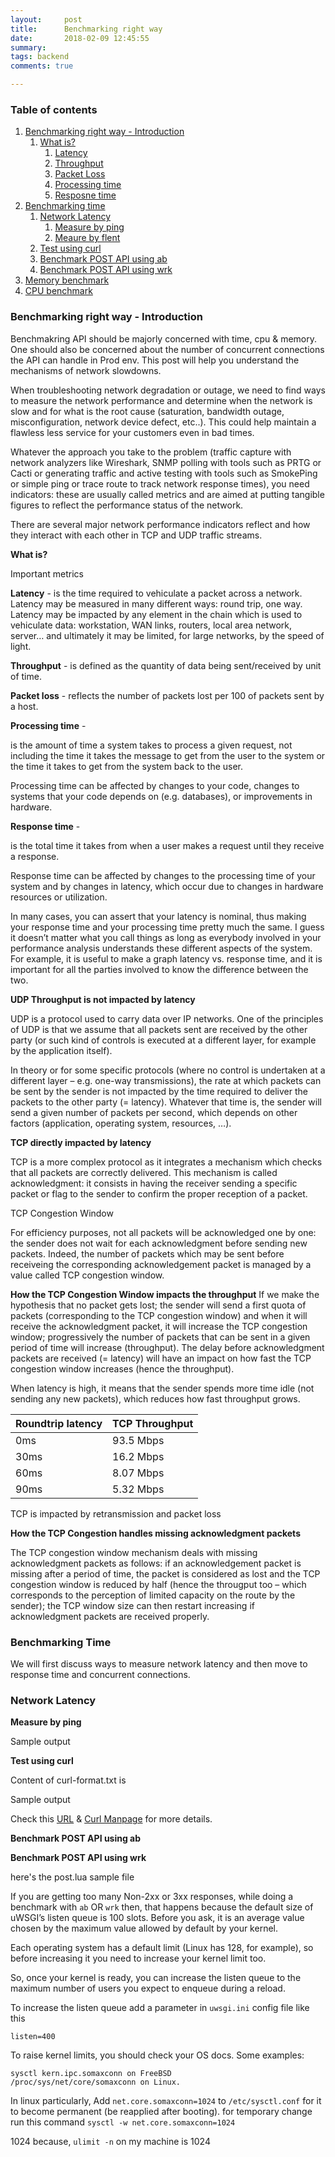```yaml
---
layout:     post
title:      Benchmarking right way
date:       2018-02-09 12:45:55
summary:   
tags: backend
comments: true

---
```

### Table of contents
1. [Benchmarking right way - Introduction](#id1)
	1. [What is?](#sub1id1)
		1. [Latency](#sub1sub1id1)
		2. [Throughput](#sub2sub1id1)
		3. [Packet Loss](#sub3sub1id1)
		4. [Processing time](#sub4sub1id1)
		5. [Resposne time](#sub5sub1id1)
2. [Benchmarking time](#id2)
	1. [Network Latency](#sub1id2)
		1. [Measure by ping](#sub1sub1id2)
		2. [Meaure by flent](#sub2sub1id2)
	2. [Test using curl](#sub2id2)
	3. [Benchmark POST API using ab](#sub3id2)
	4. [Benchmark POST API using wrk](#sub4id2)
3. [Memory benchmark](#id3)
4. [CPU benchmark](#id4)



### Benchmarking right way - Introduction <a name="id1"></a>
Benchmakring API should be majorly concerned with time, cpu & memory. One should also be concerned about the number of concurrent connections the API can handle in Prod env. This post will help you understand the mechanisms of network slowdowns.

<!--break-->


When troubleshooting network degradation or outage, we need to find ways to measure the network performance and determine when the network is slow and for what is the root cause (saturation, bandwidth outage, misconfiguration, network device defect, etc..). This could help maintain a flawless less service for your customers even in bad times.


Whatever the approach you take to the problem (traffic capture with network analyzers like Wireshark, SNMP polling with tools such as PRTG or Cacti or generating traffic and active testing with tools such as SmokePing or simple ping or trace route to track network response times), you need indicators: these are usually called metrics and are aimed at putting tangible figures to reflect the performance status of the network.

There are several major network performance indicators reflect and how they interact with each other in TCP and UDP traffic streams.

**What is?** <a name="sub1id1"></a>

Important metrics

**Latency** - <a name="sub1sub1id1"></a>
	is the time required to vehiculate a packet across a network.
	Latency may be measured in many different ways: round trip, one way.
	Latency may be impacted by any element in the chain which is used to vehiculate data: workstation, WAN links, routers, local area network, server… and ultimately it may be limited, for large networks, by the speed of light.

**Throughput** - <a name="sub2sub1id1"></a>
	is defined as the quantity of data being sent/received by unit of time.

**Packet loss** - <a name="sub3sub1id1"></a>
	 reflects the number of packets lost per 100 of packets sent by a host.


**Processing time** - <a name="sub4sub1id1"></a>

is the amount of time a system takes to process a given request, not including the time it takes the message to get from the user to the system or the time it takes to get from the system back to the user.

Processing time can be affected by changes to your code, changes to systems that your code depends on (e.g. databases), or improvements in hardware.

**Response time** - <a name="sub5sub1id1"></a>

is the total time it takes from when a user makes a request until they receive a response.

Response time can be affected by changes to the processing time of your system and by changes in latency, which occur due to changes in hardware resources or utilization.

In many cases, you can assert that your latency is nominal, thus making your response time and your processing time pretty much the same. I guess it doesn’t matter what you call things as long as everybody involved in your performance analysis understands these different aspects of the system. For example, it is useful to make a graph latency vs. response time, and it is important for all the parties involved to know the difference between the two.

**UDP Throughput is not impacted by latency**

UDP is a protocol used to carry data over IP networks. One of the principles of UDP is that we assume that all packets sent are received by the other party (or such kind of controls is executed at a different layer, for example by the application itself).

In theory or for some specific protocols (where no control is undertaken at a different layer – e.g. one-way transmissions), the rate at which packets can be sent by the sender is not impacted by the time required to deliver the packets to the other party (= latency). Whatever that time is, the sender will send a given number of packets per second, which depends on other factors (application, operating system, resources, …).

**TCP directly impacted by latency**

TCP is a more complex protocol as it integrates a mechanism which checks that all packets are correctly delivered. This mechanism is called acknowledgment: it consists in having the receiver sending a specific packet or flag to the sender to confirm the proper reception of a packet.

TCP Congestion Window

For efficiency purposes, not all packets will be acknowledged one by one: the sender does not wait for each acknowledgment before sending new packets. Indeed, the number of packets which may be sent before receiveing the corresponding acknowledgement packet is managed by a value called TCP congestion window.

**How the TCP Congestion Window impacts the throughput**
If we make the hypothesis that no packet gets lost; the sender will send a first quota of packets (corresponding to the TCP congestion window) and when it will receive the acknowledgment packet, it will increase the TCP congestion window; progressively the number of packets that can be sent in a given period of time will increase (throughput). The delay before acknowledgment packets are received (= latency) will have an impact on how fast the TCP congestion window increases (hence the throughput).

When latency is high, it means that the sender spends more time idle (not sending any new packets), which reduces how fast throughput grows.


| Roundtrip latency  |     TCP Throughput |
|--------------------|------------------- |
|   0ms			     |  93.5 Mbps 	      |
|   30ms  			 |  16.2 Mbps 	      |
|  	60ms		 	 |  8.07 Mbps 	      |
|   90ms			 |  5.32 Mbps 	      |


TCP is impacted by retransmission and packet loss

**How the TCP Congestion handles missing acknowledgment packets**

The TCP congestion window mechanism deals with missing acknowledgment packets as follows: if an acknowledgement packet is missing after a period of time, the packet is considered as lost and the TCP congestion window is reduced by half (hence the througput too – which corresponds to the perception of limited capacity on the route by the sender); the TCP window size can then restart increasing if acknowledgment packets are received properly.





### Benchmarking Time <a name="id2"></a>

We will first discuss ways to measure network latency and then move to response time and concurrent connections.

### Network Latency <a name="sub1id2"></a> 

**Measure by ping** <a name="sub1id2"></a> 
		<script src="https://gist.github.com/x0v/f5cd5e38a0d3ba786b616dfc1f1ba7f7.js"></script>

Sample output
		<script src="https://gist.github.com/x0v/21d89a56958ab8f6a07e8833657c12f3.js"></script>

**Test using curl** <a name="sub2id2"></a>


<script src="https://gist.github.com/x0v/7590f66d6660fc61cb6d514aef5c2eec.js"></script>



Content of curl-format.txt is
<script src="https://gist.github.com/x0v/f923e2eee0bf1496d33be33cc25ddbb0.js"></script>


<!--break-->

Sample output
<script src="https://gist.github.com/x0v/45a7fb238c0bc4f6d4bbe9502e84251f.js"></script>

Check this [URL](https://stackoverflow.com/questions/18215389/how-do-i-measure-request-and-response-times-at-once-using-curl) & [Curl Manpage](https://curl.haxx.se/docs/manpage.html) for more details.



**Benchmark POST API using ab** <a name="sub3id2"></a>

<script src="https://gist.github.com/x0v/b782c1975239bf46de0d3bc472d5d77f.js"></script>

**Benchmark POST API using wrk** <a name="sub4id2"></a>

<script src="https://gist.github.com/x0v/e92a517c12e9758ec855a62fe9220d16.js"></script>

here's the post.lua sample file

<script src="https://gist.github.com/x0v/ce693d4218ee691d44f9aaa8be15f11a.js"></script>

If you are getting too many Non-2xx or 3xx responses, while doing a benchmark with `ab` OR `wrk` then, that happens because the default size of uWSGI’s listen queue is 100 slots. Before you ask, it is an average value chosen by the maximum value allowed by default by your kernel.

Each operating system has a default limit (Linux has 128, for example), so before increasing it you need to increase your kernel limit too.

So, once your kernel is ready, you can increase the listen queue to the maximum number of users you expect to enqueue during a reload.

To increase the listen queue add a parameter in `uwsgi.ini` config file like this

`listen=400`


To raise kernel limits, you should check your OS docs. Some examples:

```
sysctl kern.ipc.somaxconn on FreeBSD
/proc/sys/net/core/somaxconn on Linux.
```
In linux particularly, Add `net.core.somaxconn=1024` to `/etc/sysctl.conf` for it to become permanent (be reapplied after booting). for temporary change run this command
`sysctl -w net.core.somaxconn=1024`

1024 because, `ulimit -n` on my machine is 1024


